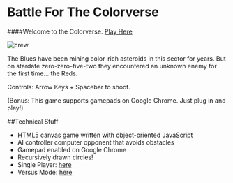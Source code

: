 # Battle For The Colorverse

####Welcome to the Colorverse. [Play Here](http://www.mickeysanchez.com/colorverse)

![crew](https://raw.github.com/mickeysanchez/battle_for_the_colorverse/computerShip/colorverse.jpg)

The Blues have been mining color-rich asteroids in this sector for years. But on stardate zero-zero-five-two they encountered an unknown enemy for the first time... the Reds.

Controls: Arrow Keys + Spacebar to shoot.

(Bonus: This game supports gamepads on Google Chrome. Just plug in and play!)

##Technical Stuff

* HTML5 canvas game written with object-oriented JavaScript
* AI controller computer opponent that avoids obstacles
* Gamepad enabled on Google Chrome
* Recursively drawn circles!
* Single Player: [here](http://www.mickeysanchez.com/asteroids)
* Versus Mode: [here](http://www.mickeysanchez.com/asteroids-multiplayer)
